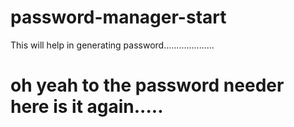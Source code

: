 # password-manager-start
This will help in generating password....................


# oh yeah to the password needer here is it again.....

